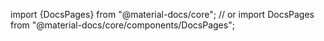 import {DocsPages} from "@material-docs/core";
// or
import DocsPages from "@material-docs/core/components/DocsPages";